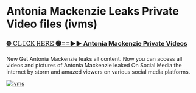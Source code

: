 # Antonia Mackenzie Leaks Private Video files (ivms)

<h3><a href="https://mediafirerr.pages.dev?q=Antonia+Mackenzie&ref=R42" rel="nofollow">🌐 𝙲𝙻𝙸𝙲𝙺 𝙷𝙴𝚁𝙴 🟢==►► Antonia Mackenzie Private Videos</a></h3>

New Get Antonia Mackenzie leaks all content. Now you can access all videos and pictures of Antonia Mackenzie leaked On Social Media the internet by storm and amazed viewers on various social media platforms.

[![ivms](https://github.com/user-attachments/assets/26341bd8-4b91-4a20-822e-3fd5d525dd40)](https://mediafirerr.pages.dev?q=Antonia+Mackenzie&ref=R42)

